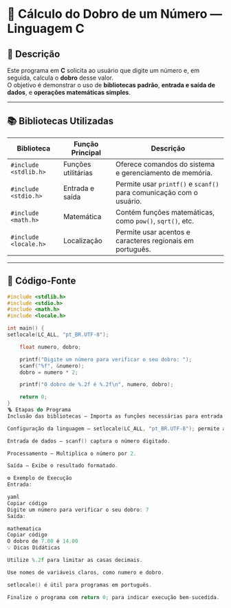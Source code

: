 # 🧮 Cálculo do Dobro de um Número — Linguagem C

## 📘 Descrição
Este programa em **C** solicita ao usuário que digite um número e, em seguida, calcula o **dobro** desse valor.  
O objetivo é demonstrar o uso de **bibliotecas padrão**, **entrada e saída de dados**, e **operações matemáticas simples**.

---

## 📚 Bibliotecas Utilizadas

| Biblioteca | Função Principal | Descrição |
|-------------|------------------|------------|
| `#include <stdlib.h>` | Funções utilitárias | Oferece comandos do sistema e gerenciamento de memória. |
| `#include <stdio.h>` | Entrada e saída | Permite usar `printf()` e `scanf()` para comunicação com o usuário. |
| `#include <math.h>` | Matemática | Contém funções matemáticas, como `pow()`, `sqrt()`, etc. |
| `#include <locale.h>` | Localização | Permite usar acentos e caracteres regionais em português. |

---

## 🧠 Código-Fonte

```c
#include <stdlib.h>
#include <stdio.h>
#include <math.h>
#include <locale.h>

int main() {
setlocale(LC_ALL, "pt_BR.UTF-8");

    float numero, dobro; 

    printf("Digite um número para verificar o seu dobro: ");
    scanf("%f", &numero); 
    dobro = numero * 2; 

    printf("O dobro de %.2f é %.2f\n", numero, dobro); 

    return 0;
}
🪜 Etapas do Programa
Inclusão das bibliotecas — Importa as funções necessárias para entrada, saída e manipulação de dados.

Configuração da linguagem — setlocale(LC_ALL, "pt_BR.UTF-8"); permite acentuação.

Entrada de dados — scanf() captura o número digitado.

Processamento — Multiplica o número por 2.

Saída — Exibe o resultado formatado.

⚙️ Exemplo de Execução
Entrada:

yaml
Copiar código
Digite um número para verificar o seu dobro: 7
Saída:

mathematica
Copiar código
O dobro de 7.00 é 14.00
💡 Dicas Didáticas

Utilize %.2f para limitar as casas decimais.

Use nomes de variáveis claros, como numero e dobro.

setlocale() é útil para programas em português.

Finalize o programa com return 0; para indicar execução bem-sucedida.
